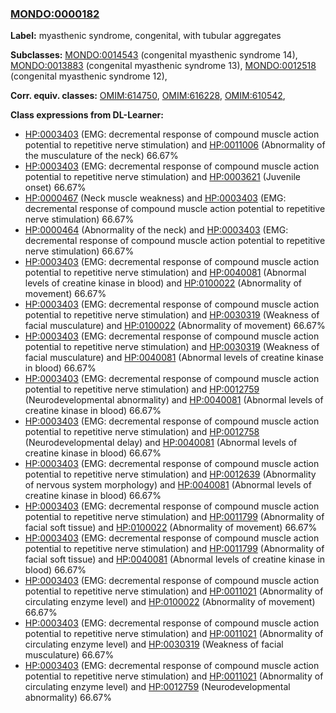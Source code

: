 
### [MONDO:0000182](http://purl.obolibrary.org/obo/MONDO_0000182)
**Label:** myasthenic syndrome, congenital, with tubular aggregates

**Subclasses:** [MONDO:0014543](http://purl.obolibrary.org/obo/MONDO_0014543) (congenital myasthenic syndrome 14), [MONDO:0013883](http://purl.obolibrary.org/obo/MONDO_0013883) (congenital myasthenic syndrome 13), [MONDO:0012518](http://purl.obolibrary.org/obo/MONDO_0012518) (congenital myasthenic syndrome 12), 

**Corr. equiv. classes:** [OMIM:614750](http://purl.obolibrary.org/obo/OMIM_614750), [OMIM:616228](http://purl.obolibrary.org/obo/OMIM_616228), [OMIM:610542](http://purl.obolibrary.org/obo/OMIM_610542), 

**Class expressions from DL-Learner:**

- [HP:0003403](http://purl.obolibrary.org/obo/HP_0003403) (EMG: decremental response of compound muscle action potential to repetitive nerve stimulation) and [HP:0011006](http://purl.obolibrary.org/obo/HP_0011006) (Abnormality of the musculature of the neck) 66.67%
- [HP:0003403](http://purl.obolibrary.org/obo/HP_0003403) (EMG: decremental response of compound muscle action potential to repetitive nerve stimulation) and [HP:0003621](http://purl.obolibrary.org/obo/HP_0003621) (Juvenile onset) 66.67%
- [HP:0000467](http://purl.obolibrary.org/obo/HP_0000467) (Neck muscle weakness) and [HP:0003403](http://purl.obolibrary.org/obo/HP_0003403) (EMG: decremental response of compound muscle action potential to repetitive nerve stimulation) 66.67%
- [HP:0000464](http://purl.obolibrary.org/obo/HP_0000464) (Abnormality of the neck) and [HP:0003403](http://purl.obolibrary.org/obo/HP_0003403) (EMG: decremental response of compound muscle action potential to repetitive nerve stimulation) 66.67%
- [HP:0003403](http://purl.obolibrary.org/obo/HP_0003403) (EMG: decremental response of compound muscle action potential to repetitive nerve stimulation) and [HP:0040081](http://purl.obolibrary.org/obo/HP_0040081) (Abnormal levels of creatine kinase in blood) and [HP:0100022](http://purl.obolibrary.org/obo/HP_0100022) (Abnormality of movement) 66.67%
- [HP:0003403](http://purl.obolibrary.org/obo/HP_0003403) (EMG: decremental response of compound muscle action potential to repetitive nerve stimulation) and [HP:0030319](http://purl.obolibrary.org/obo/HP_0030319) (Weakness of facial musculature) and [HP:0100022](http://purl.obolibrary.org/obo/HP_0100022) (Abnormality of movement) 66.67%
- [HP:0003403](http://purl.obolibrary.org/obo/HP_0003403) (EMG: decremental response of compound muscle action potential to repetitive nerve stimulation) and [HP:0030319](http://purl.obolibrary.org/obo/HP_0030319) (Weakness of facial musculature) and [HP:0040081](http://purl.obolibrary.org/obo/HP_0040081) (Abnormal levels of creatine kinase in blood) 66.67%
- [HP:0003403](http://purl.obolibrary.org/obo/HP_0003403) (EMG: decremental response of compound muscle action potential to repetitive nerve stimulation) and [HP:0012759](http://purl.obolibrary.org/obo/HP_0012759) (Neurodevelopmental abnormality) and [HP:0040081](http://purl.obolibrary.org/obo/HP_0040081) (Abnormal levels of creatine kinase in blood) 66.67%
- [HP:0003403](http://purl.obolibrary.org/obo/HP_0003403) (EMG: decremental response of compound muscle action potential to repetitive nerve stimulation) and [HP:0012758](http://purl.obolibrary.org/obo/HP_0012758) (Neurodevelopmental delay) and [HP:0040081](http://purl.obolibrary.org/obo/HP_0040081) (Abnormal levels of creatine kinase in blood) 66.67%
- [HP:0003403](http://purl.obolibrary.org/obo/HP_0003403) (EMG: decremental response of compound muscle action potential to repetitive nerve stimulation) and [HP:0012639](http://purl.obolibrary.org/obo/HP_0012639) (Abnormality of nervous system morphology) and [HP:0040081](http://purl.obolibrary.org/obo/HP_0040081) (Abnormal levels of creatine kinase in blood) 66.67%
- [HP:0003403](http://purl.obolibrary.org/obo/HP_0003403) (EMG: decremental response of compound muscle action potential to repetitive nerve stimulation) and [HP:0011799](http://purl.obolibrary.org/obo/HP_0011799) (Abnormality of facial soft tissue) and [HP:0100022](http://purl.obolibrary.org/obo/HP_0100022) (Abnormality of movement) 66.67%
- [HP:0003403](http://purl.obolibrary.org/obo/HP_0003403) (EMG: decremental response of compound muscle action potential to repetitive nerve stimulation) and [HP:0011799](http://purl.obolibrary.org/obo/HP_0011799) (Abnormality of facial soft tissue) and [HP:0040081](http://purl.obolibrary.org/obo/HP_0040081) (Abnormal levels of creatine kinase in blood) 66.67%
- [HP:0003403](http://purl.obolibrary.org/obo/HP_0003403) (EMG: decremental response of compound muscle action potential to repetitive nerve stimulation) and [HP:0011021](http://purl.obolibrary.org/obo/HP_0011021) (Abnormality of circulating enzyme level) and [HP:0100022](http://purl.obolibrary.org/obo/HP_0100022) (Abnormality of movement) 66.67%
- [HP:0003403](http://purl.obolibrary.org/obo/HP_0003403) (EMG: decremental response of compound muscle action potential to repetitive nerve stimulation) and [HP:0011021](http://purl.obolibrary.org/obo/HP_0011021) (Abnormality of circulating enzyme level) and [HP:0030319](http://purl.obolibrary.org/obo/HP_0030319) (Weakness of facial musculature) 66.67%
- [HP:0003403](http://purl.obolibrary.org/obo/HP_0003403) (EMG: decremental response of compound muscle action potential to repetitive nerve stimulation) and [HP:0011021](http://purl.obolibrary.org/obo/HP_0011021) (Abnormality of circulating enzyme level) and [HP:0012759](http://purl.obolibrary.org/obo/HP_0012759) (Neurodevelopmental abnormality) 66.67%


